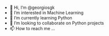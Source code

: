 - 👋 Hi, I’m @georgiosgk
- 👀 I’m interested in Machine Learning
- 🌱 I’m currently learning Python
- 💞️ I’m looking to collaborate on Python projects
- 📫 How to reach me ...

<!---
georgiosgk/georgiosgk is a ✨ special ✨ repository because its `README.md` (this file) appears on your GitHub profile.
You can click the Preview link to take a look at your changes.
--->
